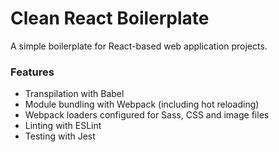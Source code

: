 # Clean React Boilerplate
A simple boilerplate for React-based web application projects.

### Features
- Transpilation with Babel
- Module bundling with Webpack (including hot reloading)
- Webpack loaders configured for Sass, CSS and image files
- Linting with ESLint
- Testing with Jest
 